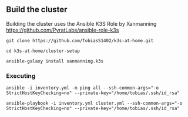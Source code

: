 ## Build the cluster
Building the cluster uses the Ansible K3S Role by Xanmanning https://github.com/PyratLabs/ansible-role-k3s

```
git clone https://github.com/TobiasS1402/k3s-at-home.git

cd k3s-at-home/cluster-setup

ansible-galaxy install xanmanning.k3s
```

### Executing
```
ansible -i inventory.yml -m ping all --ssh-common-args="-o StrictHostKeyChecking=no" --private-key="/home/tobias/.ssh/id_rsa"

ansible-playbook -i inventory.yml cluster.yml --ssh-common-args="-o StrictHostKeyChecking=no" --private-key="/home/tobias/.ssh/id_rsa"
```

